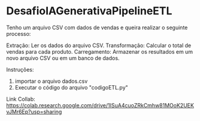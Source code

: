 # DesafioIAGenerativaPipelineETL
Tenho um arquivo CSV com dados de vendas e queira realizar o seguinte processo: 

Extração: Ler os dados do arquivo CSV.
Transformação: Calcular o total de vendas para cada produto.
Carregamento: Armazenar os resultados em um novo arquivo CSV ou em um banco de dados.

Instruções:

1) importar o arquivo dados.csv
2) Executar o código do arquivo "codigoETL.py"

Link Collab: https://colab.research.google.com/drive/1ISuA4cuoZRkCmhw81MOoK2UEKvJMr6Ep?usp=sharing
